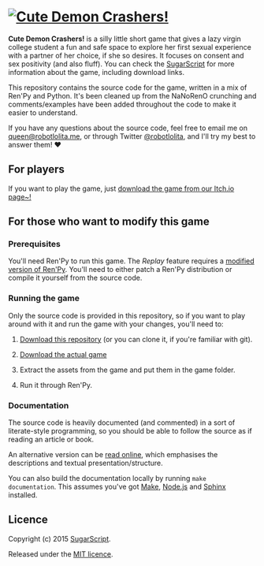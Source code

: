 # [![Cute Demon Crashers!](http://static.tumblr.com/1f534ed15c28adfd36d63e844fd25c12/16nyzkm/L3onlbeei/tumblr_static_6toxg99c1bwgoso8s800wwko0_2048_v2.jpg)][SugarScript]

**Cute Demon Crashers!** is a silly little short game that gives a lazy virgin
college student a fun and safe space to explore her first sexual experience
with a partner of her choice, if she so desires. It focuses on consent and sex
positivity (and also fluff). You can check the [SugarScript][] for more
information about the game, including download links.

This repository contains the source code for the game, written in a mix of
Ren'Py and Python. It's been cleaned up from the NaNoRenO crunching and
comments/examples have been added throughout the code to make it easier to
understand.

If you have any questions about the source code, feel free to email me on
queen@robotlolita.me, or through Twitter
[@robotlolita](https://twitter.com/robotlolita), and I'll try my best to answer
them! ♥


## For players

If you want to play the game, just [download the game from our Itch.io page~!](http://sugarscript.itch.io/cute-demon-crashers)



## For those who want to modify this game


### Prerequisites

You'll need Ren'Py to run this game. The *Replay* feature requires a
[modified version of Ren'Py][renpy]. You'll need to either patch a Ren'Py
distribution or compile it yourself from the source code.

[renpy]: https://github.com/robotlolita/renpy/commit/38b2ce06afdd1c920e252b3d60a4b7c67e0a8376


### Running the game

Only the source code is provided in this repository, so if you want to play
around with it and run the game with your changes, you'll need to:

 1. [Download this repository](https://github.com/robotlolita/cute-demon-crashers/archive/master.zip)
    (or you can clone it, if you're familiar with git).

 2. [Download the actual game](http://sugarscript.itch.io/cute-demon-crashers)

 3. Extract the assets from the game and put them in the game folder.

 4. Run it through Ren'Py.


### Documentation

The source code is heavily documented (and commented) in a sort of
literate-style programming, so you should be able to follow the source as if
reading an article or book.

An alternative version can be [read online][], which emphasises the
descriptions and textual presentation/structure.

You can also build the documentation locally by running `make
documentation`. This assumes you've got [Make][], [Node.js][] and [Sphinx][]
installed.


## Licence

Copyright (c) 2015 [SugarScript][].

Released under the [MIT licence](https://github.com/robotlolita/cute-demon-crashers/blob/master/LICENCE).


[read online]: http://cute-demon-crashers.readthedocs.org/
[SugarScript]: http://sugarscript.tumblr.com/
[Sphinx]: http://sphinx-doc.org/
[Node.js]: http://nodejs.org/
[Make]: http://www.gnu.org/software/make/
